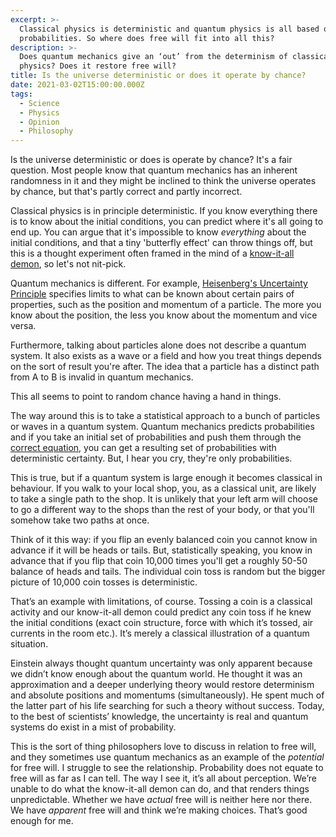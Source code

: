 ```yaml
---
excerpt: >-
  Classical physics is deterministic and quantum physics is all based on
  probabilities. So where does free will fit into all this?
description: >-
  Does quantum mechanics give an ‘out’ from the determinism of classical
  physics? Does it restore free will?
title: Is the universe deterministic or does it operate by chance?
date: 2021-03-02T15:00:00.000Z
tags:
  - Science
  - Physics
  - Opinion
  - Philosophy
---
```

Is the universe deterministic or does is operate by chance? It's a fair question. Most people know that quantum mechanics has an inherent randomness in it and they might be inclined to think the universe operates by chance, but that's partly correct and partly incorrect.

Classical physics is in principle deterministic. If you know everything there is to know about the initial conditions, you can predict where it's all going to end up. You can argue that it's impossible to know *everything* about the initial conditions, and that a tiny 'butterfly effect' can throw things off, but this is a thought experiment often framed in the mind of a [know-it-all demon](https://en.wikipedia.org/wiki/Laplace%27s_demon), so let's not nit-pick.

Quantum mechanics is different. For example, [Heisenberg's Uncertainty Principle](https://en.wikipedia.org/wiki/Uncertainty_principle) specifies limits to what can be known about certain pairs of properties, such as the position and momentum of a particle. The more you know about the position, the less you know about the momentum and vice versa.

Furthermore, talking about particles alone does not describe a quantum system. It also exists as a wave or a field and how you treat things depends on the sort of result you're after. The idea that a particle has a distinct path from A to B is invalid in quantum mechanics. 

This all seems to point to random chance having a hand in things.

The way around this is to take a statistical approach to a bunch of particles or waves in a quantum system. Quantum mechanics predicts probabilities and if you take an initial set of probabilities and push them through the [correct equation](https://en.wikipedia.org/wiki/Schrödinger_equation), you can get a resulting set of probabilities with deterministic certainty. But, I hear you cry, they're only probabilities.

This is true, but if a quantum system is large enough it becomes classical in behaviour. If you walk to your local shop, you, as a classical unit, are likely to take a single path to the shop. It is unlikely that your left arm will choose to go a different way to the shops than the rest of your body, or that you'll somehow take two paths at once.

Think of it this way: if you flip an evenly balanced coin you cannot know in advance if it will be heads or tails. But, statistically speaking, you know in advance that if you flip that coin 10,000 times you'll get a roughly 50-50 balance of heads and tails. The individual coin toss is random but the bigger picture of 10,000 coin tosses is deterministic.

That’s an example with limitations, of course. Tossing a coin is a classical activity and our know-it-all demon could predict any coin toss if he knew the initial conditions (exact coin structure, force with which it’s tossed, air currents in the room etc.). It’s merely a classical illustration of a quantum situation.

Einstein always thought quantum uncertainty was only apparent because we didn’t know enough about the quantum world. He thought it was an approximation and a deeper underlying theory would restore determinism and absolute positions and momentums (simultaneously). He spent much of the latter part of his life searching for such a theory without success. Today, to the best of scientists’ knowledge, the uncertainty is real and quantum systems do exist in a mist of probability.

This is the sort of thing philosophers love to discuss in relation to free will, and they sometimes use quantum mechanics as an example of the *potential* for free will. I struggle to see the relationship. Probability does not equate to free will as far as I can tell. The way I see it, it’s all about perception. We’re unable to do what the know-it-all demon can do, and that renders things unpredictable. Whether we have *actual* free will is neither here nor there. We have *apparent* free will and think we’re making choices. That’s good enough for me.

